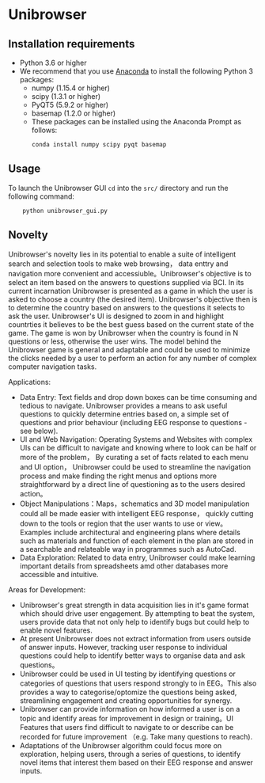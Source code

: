# Unibrowser

## Installation requirements
- Python 3.6 or higher
- We recommend that you use [Anaconda](https://www.anaconda.com/) to install the following Python 3 packages:
  - numpy (1.15.4 or higher)
  - scipy (1.3.1 or higher)
  - PyQT5 (5.9.2 or higher)
  - basemap (1.2.0 or higher)  
  - These packages can be installed using the Anaconda Prompt as follows:
    ```console
    conda install numpy scipy pyqt basemap
    ```

## Usage
To launch the Unibrowser GUI `cd` into the `src/` directory and run the following command:
```console
    python unibrowser_gui.py
```

## Novelty
Unibrowser's novelty lies in its potential to enable a suite of intelligent search and selection tools to make web browsing， data enttry and navigation more convenient and accessiuble。Unibrowser's objective is to select an item based on the answers to questions supplied via BCI. In its current incarnation Unibrowser is presented as a game in which the user is asked to choose a country (the desired item). Unibrowser's objective then is to determine the country based on answers to the questions it selects to ask the user. Unibrowser's UI is designed to zoom in and highlight countrties it believes to be the best guess based on the current state of the game. The game is won by Unibrowser when the country is found in N questions or less, otherwise the user wins. The model behind the Unibrowser game is general and adaptable and could be used to minimize the clicks needed by a user to perform an action for any number of complex computer navigation tasks.

Applications:
- Data Entry: Text fields and drop down boxes can be time consuming and tedious to navigate. Unibrowser provides a means to ask useful questions to quickly determine entries based on, a simple set of questions and prior behaviour (including EEG response to questions - see below).
- UI and Web Navigation: Operating Systems and Websites with complex UIs can be difficult to navigate and knowing where to look can be half or more of the problem， By curating a set of facts related to each menu and UI option， Unibrowser could be used to streamline the navigation process and make finding the right menus and options more straightforward by a direct line of questioning as to the users desired action。  
- Object Manipulations：Maps，schematics and 3D model manipulation could all be made easier with intelligent EEG response， quickly cutting down to the tools or region that the user wants to use or view。Examples include architectural and engineering plans where details such as materials and function of each element in the plan are stored in a searchable and relateable way in programmes such as AutoCad.
- Data Exploration: Related to data entry, Unibrowser could make learning important details from spreadsheets amd other databases more accessible and intuitive.

Areas for Development:
- Unibrowser's great strength in data acquisition lies in it's game format which should drive user engagement. By attempting to beat the system, users provide data that not only help to identify bugs but could help to enable novel features.
- At present Unibrowser does not extract information from users outside of answer inputs. However, tracking user response to individual questions could help to identify better ways to organise data and ask questions。
- Unibrowser could be used in UI testing by identifying questions or categories of questions that users respond strongly to in EEG。This also provides a way to categorise/optomize the questions being asked, streamlining engagement and creating opportunities for synergy.
- Unibrowser can provide information on how informed a user is on a topic and identify areas for improvement in design or training。UI Features that users find difficult to navigate to or describe can be recorded for future improvement （e.g. Take many questions to reach).
- Adaptations of the Unibrowser algorithm could focus more on exploration, helping users, through a series of questions, to identify novel items that interest them based on their EEG response and answer inputs.

